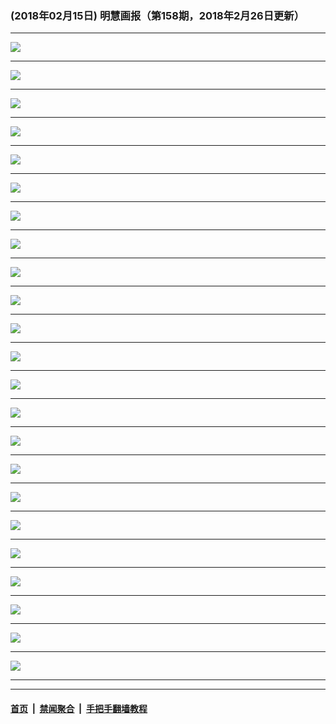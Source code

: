 ### (2018年02月15日) 明慧画报（第158期，2018年2月26日更新）

---

<img src="http://qikan.minghui.org/mhqkpage/qikanimage/2018/02/15/mhhb-158-read-online1.png"/><hr/>
<img src="http://qikan.minghui.org/mhqkpage/qikanimage/2018/02/15/mhhb-158-read-online2.png"/><hr/>
<img src="http://qikan.minghui.org/mhqkpage/qikanimage/2018/02/15/mhhb-158-read-online3.png"/><hr/>
<img src="http://qikan.minghui.org/mhqkpage/qikanimage/2018/02/15/mhhb-158-read-online4.png"/><hr/>
<img src="http://qikan.minghui.org/mhqkpage/qikanimage/2018/02/15/mhhb-158-read-online5.png"/><hr/>
<img src="http://qikan.minghui.org/mhqkpage/qikanimage/2018/02/15/mhhb-158-read-online6.png"/><hr/>
<img src="http://qikan.minghui.org/mhqkpage/qikanimage/2018/02/15/mhhb-158-read-online7.png"/><hr/>
<img src="http://qikan.minghui.org/mhqkpage/qikanimage/2018/02/15/mhhb-158-read-online8.png"/><hr/>
<img src="http://qikan.minghui.org/mhqkpage/qikanimage/2018/02/15/mhhb-158-read-online9.png"/><hr/>
<img src="http://qikan.minghui.org/mhqkpage/qikanimage/2018/02/15/mhhb-158-read-online10.png"/><hr/>
<img src="http://qikan.minghui.org/mhqkpage/qikanimage/2018/02/15/mhhb-158-read-online11.png"/><hr/>
<img src="http://qikan.minghui.org/mhqkpage/qikanimage/2018/02/15/mhhb-158-read-online12.png"/><hr/>
<img src="http://qikan.minghui.org/mhqkpage/qikanimage/2018/02/15/mhhb-158-read-online13.png"/><hr/>
<img src="http://qikan.minghui.org/mhqkpage/qikanimage/2018/02/15/mhhb-158-read-online14.png"/><hr/>
<img src="http://qikan.minghui.org/mhqkpage/qikanimage/2018/02/15/mhhb-158-read-online15.png"/><hr/>
<img src="http://qikan.minghui.org/mhqkpage/qikanimage/2018/02/15/mhhb-158-read-online16.png"/><hr/>
<img src="http://qikan.minghui.org/mhqkpage/qikanimage/2018/02/15/mhhb-158-read-online17.png"/><hr/>
<img src="http://qikan.minghui.org/mhqkpage/qikanimage/2018/02/15/mhhb-158-read-online18.png"/><hr/>
<img src="http://qikan.minghui.org/mhqkpage/qikanimage/2018/02/15/mhhb-158-read-online19.png"/><hr/>
<img src="http://qikan.minghui.org/mhqkpage/qikanimage/2018/02/15/mhhb-158-read-online20.png"/><hr/>
<img src="http://qikan.minghui.org/mhqkpage/qikanimage/2018/02/15/mhhb-158-read-online21.png"/><hr/>
<img src="http://qikan.minghui.org/mhqkpage/qikanimage/2018/02/15/mhhb-158-read-online22.png"/><hr/>
<img src="http://qikan.minghui.org/mhqkpage/qikanimage/2018/02/15/mhhb-158-read-online23.png"/><hr/>


---

#### [首页](../../../..) &nbsp;|&nbsp; [禁闻聚合](https://github.com/gfw-breaker/banned-news) &nbsp;|&nbsp; [手把手翻墙教程](https://github.com/gfw-breaker/guides) 